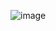 ![image](https://user-images.githubusercontent.com/33934341/222202289-314c50ba-5578-4703-8a7c-3fac5689da0d.png)
